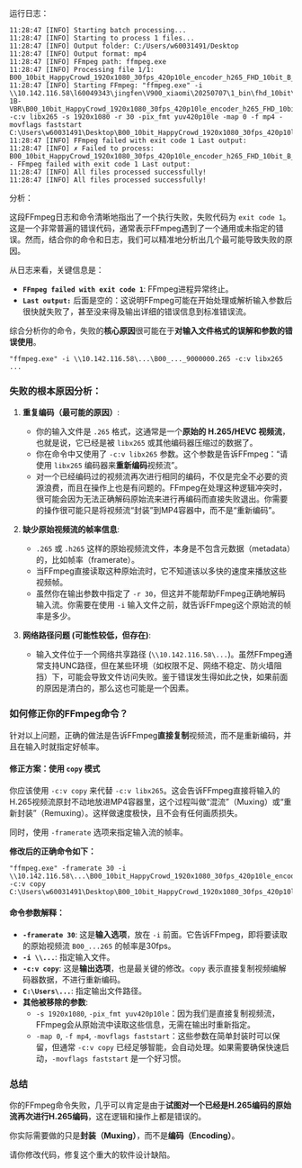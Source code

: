 运行日志：
```
11:28:47 [INFO] Starting batch processing...
11:28:47 [INFO] Starting to process 1 files...
11:28:47 [INFO] Output folder: C:/Users/w60031491/Desktop
11:28:47 [INFO] Output format: mp4
11:28:47 [INFO] FFmpeg path: ffmpeg.exe
11:28:47 [INFO] Processing file 1/1: B00_10bit_HappyCrowd_1920x1080_30fps_420p10le_encoder_h265_FHD_10bit_B_9000000.265
11:28:47 [INFO] Starting FFmpeg: "ffmpeg.exe" -i \\10.142.116.58\l60049343\jingfen\V900_xiaomi\20250707\1_bin\fhd_10bit\V900-1B-VBR\B00_10bit_HappyCrowd_1920x1080_30fps_420p10le_encoder_h265_FHD_10bit_B_9000000.265 -c:v libx265 -s 1920x1080 -r 30 -pix_fmt yuv420p10le -map 0 -f mp4 -movflags faststart C:\Users\w60031491\Desktop\B00_10bit_HappyCrowd_1920x1080_30fps_420p10le_encoder_h265_FHD_10bit_B_9000000_muxed.mp4
11:28:47 [INFO] FFmpeg failed with exit code 1 Last output: 
11:28:47 [INFO] ✗ Failed to process: B00_10bit_HappyCrowd_1920x1080_30fps_420p10le_encoder_h265_FHD_10bit_B_9000000.265 - FFmpeg failed with exit code 1 Last output: 
11:28:47 [INFO] All files processed successfully!
11:28:47 [INFO] All files processed successfully!
```
分析：

这段FFmpeg日志和命令清晰地指出了一个执行失败，失败代码为 `exit code 1`。这是一个非常普遍的错误代码，通常表示FFmpeg遇到了一个通用或未指定的错误。然而，结合你的命令和日志，我们可以精准地分析出几个最可能导致失败的原因。

从日志来看，关键信息是：
*   **`FFmpeg failed with exit code 1`**: FFmpeg进程异常终止。
*   **`Last output:`** 后面是空的：这说明FFmpeg可能在开始处理或解析输入参数后很快就失败了，甚至没来得及输出详细的错误信息到标准错误流。

综合分析你的命令，失败的**核心原因**很可能在于**对输入文件格式的误解和参数的错误使用**。

`"ffmpeg.exe" -i \\10.142.116.58\...\B00_..._9000000.265 -c:v libx265 ...`

### 失败的根本原因分析：

1.  **重复编码（最可能的原因）**:
    *   你的输入文件是 `.265` 格式，这通常是一个**原始的 H.265/HEVC 视频流**，也就是说，它已经是被 `libx265` 或其他编码器压缩过的数据了。
    *   你在命令中又使用了 `-c:v libx265` 参数。这个参数是告诉FFmpeg：“请使用 `libx265` 编码器来**重新编码**视频流”。
    *   对一个已经编码过的视频流再次进行相同的编码，不仅是完全不必要的资源浪费，而且在操作上也是有问题的。FFmpeg在处理这种逻辑冲突时，很可能会因为无法正确解码原始流来进行再编码而直接失败退出。你需要的操作很可能只是将视频流“封装”到MP4容器中，而不是“重新编码”。

2.  **缺少原始视频流的帧率信息**:
    *   `.265` 或 `.h265` 这样的原始视频流文件，本身是不包含元数据（metadata）的，比如帧率（framerate）。
    *   当FFmpeg直接读取这种原始流时，它不知道该以多快的速度来播放这些视频帧。
    *   虽然你在输出参数中指定了 `-r 30`，但这并不能帮助FFmpeg正确地解码输入流。你需要在使用 `-i` 输入文件之前，就告诉FFmpeg这个原始流的帧率是多少。

3.  **网络路径问题 (可能性较低，但存在)**:
    *   输入文件位于一个网络共享路径 (`\\10.142.116.58\...`)。虽然FFmpeg通常支持UNC路径，但在某些环境（如权限不足、网络不稳定、防火墙阻挡）下，可能会导致文件访问失败。鉴于错误发生得如此之快，如果前面的原因是清白的，那么这也可能是一个因素。

### 如何修正你的FFmpeg命令？

针对以上问题，正确的做法是告诉FFmpeg**直接复制**视频流，而不是重新编码，并且在输入时就指定好帧率。

#### **修正方案：使用 `copy` 模式**

你应该使用 `-c:v copy` 来代替 `-c:v libx265`。这会告诉FFmpeg直接将输入的H.265视频流原封不动地放进MP4容器里，这个过程叫做“混流”（Muxing）或“重新封装”（Remuxing）。这样做速度极快，且不会有任何画质损失。

同时，使用 `-framerate` 选项来指定输入流的帧率。

**修改后的正确命令如下：**

```shell
"ffmpeg.exe" -framerate 30 -i \\10.142.116.58\...\B00_10bit_HappyCrowd_1920x1080_30fps_420p10le_encoder_h265_FHD_10bit_B_9000000.265 -c:v copy C:\Users\w60031491\Desktop\B00_10bit_HappyCrowd_1920x1080_30fps_420p10le_encoder_h265_FHD_10bit_B_9000000_muxed.mp4
```

#### **命令参数解释：**

*   **`-framerate 30`**: 这是**输入选项**，放在 `-i` 前面。它告诉FFmpeg，即将要读取的原始视频流 `B00_...265` 的帧率是30fps。
*   **`-i \\...`**: 指定输入文件。
*   **`-c:v copy`**: 这是**输出选项**，也是最关键的修改。`copy` 表示直接复制视频编解码器数据，不进行重新编码。
*   **`C:\Users\...`**: 指定输出文件路径。
*   **其他被移除的参数**:
    *   `-s 1920x1080`, `-pix_fmt yuv420p10le`：因为我们是直接复制视频流，FFmpeg会从原始流中读取这些信息，无需在输出时重新指定。
    *   `-map 0`, `-f mp4`, `-movflags faststart`：这些参数在简单封装时可以保留，但通常 `-c:v copy` 已经足够智能，会自动处理。如果需要确保快速启动，`-movflags faststart` 是一个好习惯。

### 总结

你的FFmpeg命令失败，几乎可以肯定是由于**试图对一个已经是H.265编码的原始流再次进行H.265编码**，这在逻辑和操作上都是错误的。

你实际需要做的只是**封装（Muxing）**，而不是**编码（Encoding）**。

请你修改代码，修复这个重大的软件设计缺陷。

